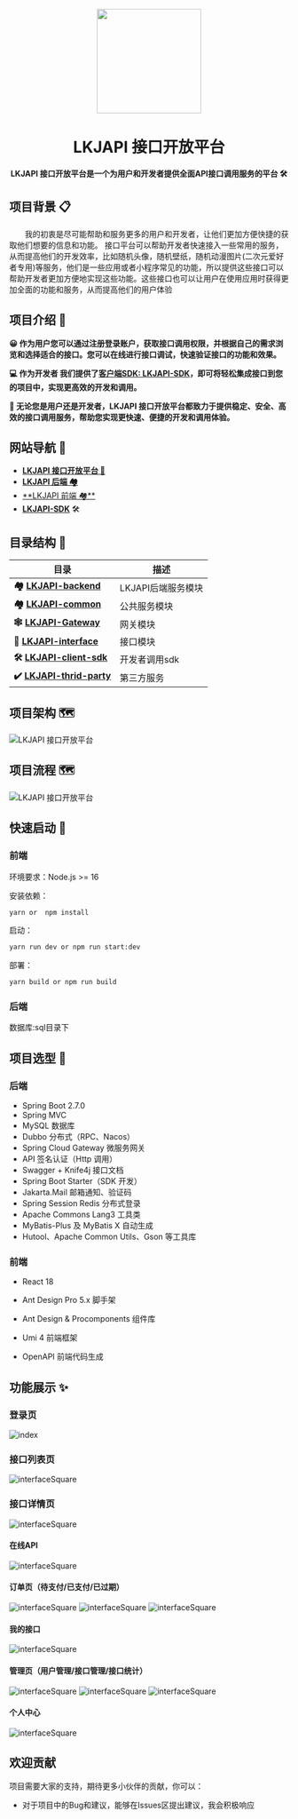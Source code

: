 <p align="center">
    <img src=https://img.qimuu.icu/typory/logo.gif width=188/>
</p>
<h1 align="center">LKJAPI 接口开放平台</h1>
<p align="center"><strong>LKJAPI 接口开放平台是一个为用户和开发者提供全面API接口调用服务的平台 🛠</strong></p>

## 项目背景 📋

&emsp;&emsp;我的初衷是尽可能帮助和服务更多的用户和开发者，让他们更加方便快捷的获取他们想要的信息和功能。
接口平台可以帮助开发者快速接入一些常用的服务，从而提高他们的开发效率，比如随机头像，随机壁纸，随机动漫图片(二次元爱好者专用)等服务，他们是一些应用或者小程序常见的功能，所以提供这些接口可以帮助开发者更加方便地实现这些功能。这些接口也可以让用户在使用应用时获得更加全面的功能和服务，从而提高他们的用户体验


## 项目介绍 🙋
**😀 作为用户您可以通过注册登录账户，获取接口调用权限，并根据自己的需求浏览和选择适合的接口。您可以在线进行接口调试，快速验证接口的功能和效果。**

**💻 作为开发者 我们提供了[客户端SDK: LKJAPI-SDK](xxx)，即可将轻松集成接口到您的项目中，实现更高效的开发和调用。**

**🏁 无论您是用户还是开发者，LKJAPI 接口开放平台都致力于提供稳定、安全、高效的接口调用服务，帮助您实现更快速、便捷的开发和调用体验。**
## 网站导航 🧭
-  **[LKJAPI 接口开放平台 🔗](https://github.com/LKJ-np/LKJAPI)**
- [**LKJAPI 后端 🏘️**](https://github.com/LKJ-np/LKJAPI)
- [**LKJAPI 前端 🏘**️](XXX)
-  **[LKJAPI-SDK](XXX)** 🛠

## 目录结构 📑
| 目录                                                                                                                                                        | 描述           |
|-----------------------------------------------------------------------------------------------------------------------------------------------------------|--------------|
| **🏘️ [LKJAPI-backend](./LKJAPI-backend)**                                                                                                                | LKJAPI后端服务模块 |
| **🏘️ [LKJAPI-common](./LKJAPI-common)**                                                                                                                  | 公共服务模块       |
| **🕸️ [LKJAPI-Gateway](./LKJAPI-Gateway)**                                                                                                                | 网关模块         |
| **🔗 [LKJAPI-interface](./LKJAPI-interface)**                                                                                                             | 接口模块         |
| **🛠 [LKJAPI-client-sdk](LKJAPI-client-sdk)**                                                                                                                           | 开发者调用sdk     |  |
| **✔️ [LKJAPI-thrid-party](LKJAPI-third-party)** | 第三方服务        |

## 项目架构 🗺

![LKJAPI 接口开放平台](./img/项目架构.png)

## 项目流程 🗺️

![LKJAPI 接口开放平台](xxx)


## 快速启动 🚀
### 前端

环境要求：Node.js >= 16

安装依赖：

```bash
yarn or  npm install
```

启动：

```bash
yarn run dev or npm run start:dev
```

部署：

```bash
yarn build or npm run build
```

### 后端

数据库:sql目录下

## 项目选型 🎯

### **后端**

- Spring Boot 2.7.0
- Spring MVC
- MySQL 数据库
- Dubbo 分布式（RPC、Nacos）
- Spring Cloud Gateway 微服务网关
- API 签名认证（Http 调用）
- Swagger + Knife4j 接口文档
- Spring Boot Starter（SDK 开发）
- Jakarta.Mail 邮箱通知、验证码
- Spring Session Redis 分布式登录
- Apache Commons Lang3 工具类
- MyBatis-Plus 及 MyBatis X 自动生成
- Hutool、Apache Common Utils、Gson 等工具库

### 前端

- React 18

- Ant Design Pro 5.x 脚手架

- Ant Design & Procomponents 组件库

- Umi 4 前端框架

- OpenAPI 前端代码生成

## 功能展示 ✨
### 登录页

![index](./img/登录注册.png)

### 接口列表页

![interfaceSquare](./img/接口列表.png)


### 接口详情页

![interfaceSquare](./img/接口文档.png)

#### **在线API**

![interfaceSquare](./img/在线调用API.png)

#### **订单页（待支付/已支付/已过期）**

![interfaceSquare](./img/接口订单页1.png)
![interfaceSquare](./img/接口订单页2.png)
![interfaceSquare](./img/接口订单页3.png)


#### **我的接口**

![interfaceSquare](./img/已拥有的接口.png)

#### **管理页（用户管理/接口管理/接口统计）**

![interfaceSquare](./img/用户管理.png)
![interfaceSquare](./img/接口管理.png)
![interfaceSquare](./img/接口调用次数与购买次数统计.png)

#### **个人中心**

![interfaceSquare](./img/个人中心.png)

## 欢迎贡献

项目需要大家的支持，期待更多小伙伴的贡献，你可以：

- 对于项目中的Bug和建议，能够在Issues区提出建议，我会积极响应





